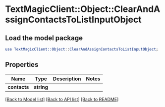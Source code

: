 # TextMagicClient::Object::ClearAndAssignContactsToListInputObject

## Load the model package
```perl
use TextMagicClient::Object::ClearAndAssignContactsToListInputObject;
```

## Properties
Name | Type | Description | Notes
------------ | ------------- | ------------- | -------------
**contacts** | **string** |  | 

[[Back to Model list]](../README.md#documentation-for-models) [[Back to API list]](../README.md#documentation-for-api-endpoints) [[Back to README]](../README.md)


